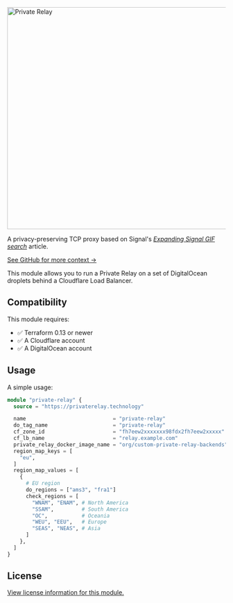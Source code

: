 <a href="https://privaterelay.technology">
<img alt="Private Relay" src="https://privaterelay.technology/images/logo/512x256/light@2x.png" width="512px">
</a>

A privacy-preserving TCP proxy based on Signal's [_Expanding Signal GIF search_][signal-and-giphy] article.

[See GitHub for more context →](https://git.privaterelay.technology)

This module allows you to run a Private Relay on a set of DigitalOcean droplets behind a Cloudflare Load Balancer.

## Compatibility

This module requires:

- ✅ Terraform 0.13 or newer
- ✅ A Cloudflare account
- ✅ A DigitalOcean account

## Usage

A simple usage:

```tf
module "private-relay" {
  source = "https://privaterelay.technology"

  name                            = "private-relay"
  do_tag_name                     = "private-relay"
  cf_zone_id                      = "fh7eew2xxxxxxx98fdx2fh7eew2xxxxx"
  cf_lb_name                      = "relay.example.com"
  private_relay_docker_image_name = "org/custom-private-relay-backends"
  region_map_keys = [
    "eu",
  ]
  region_map_values = [
    {
      # EU region
      do_regions = ["ams3", "fra1"]
      check_regions = [
        "WNAM", "ENAM", # North America
        "SSAM",         # South America
        "OC",           # Oceania
        "WEU", "EEU",   # Europe
        "SEAS", "NEAS", # Asia
      ]
    },
  ]
}
```

## License

[View license information for this module.](./LICENSE.md)

  [signal-and-giphy]:https://signal.org/blog/signal-and-giphy-update/
